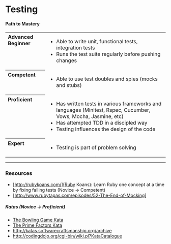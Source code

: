 # Testing

#### Path to Mastery

<table>
  <tr>
    <th valign="top" align="left">Advanced Beginner</th>
    <td>
      <ul>
        <li>Able to write unit, functional tests, integration tests</li>
        <li>Runs the test suite regularly before pushing changes</li>
      <ul>
    </td>
  </tr>
  
  <tr>
    <th valign="top" align="left">Competent</th>
    <td>
      <ul>
        <li>Able to use test doubles and spies (mocks and stubs)</li>
      </ul>
    </td>
  </tr>
  
  <tr>
    <th valign="top" align="left">Proficient</th>
    <td>
      <ul>
        <li>Has written tests in various frameworks and languages (Minitest, Rspec, Cucumber, Vows, Mocha, Jasmine, etc)</li>
        <li>Has attempted TDD in a discipled way</li>
        <li>Testing influences the design of the code</li>
      </ul>
    </td>
  </tr>
  
  <tr>
    <th valign="top" align="left">Expert</th>
    <td>
      <ul>
        <li>Testing is part of problem solving</li>
      </ul>
    </td>
  </tr>
</table>




----


### Resources

 - [http://rubykoans.com/](Ruby Koans): Learn Ruby one concept at a time by fixing failing tests (Novice -> Competent)
 - [http://www.rubytapas.com/episodes/52-The-End-of-Mocking]
 
##### Katas (Novice -> Proficient)

 - [The Bowling Game Kata](http://www.butunclebob.com/ArticleS.UncleBob.TheBowlingGameKata)
 - [The Prime Factors Kata](http://www.butunclebob.com/ArticleS.UncleBob.ThePrimeFactorsKata)
 - http://katas.softwarecraftsmanship.org/archive
 - http://codingdojo.org/cgi-bin/wiki.pl?KataCatalogue
